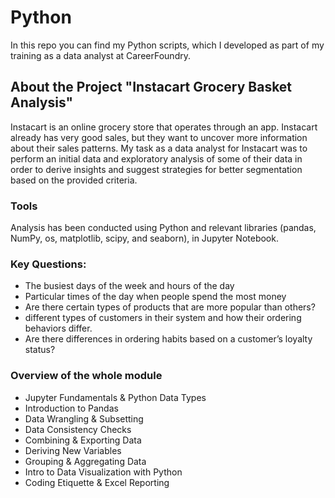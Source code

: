 # Python
In this repo you can find my Python scripts, which I developed as part of my training as a data analyst at CareerFoundry.

## About the Project "Instacart Grocery Basket Analysis"
Instacart is an online grocery store that operates through an app. Instacart already has very good sales, but they want to uncover more information about their sales patterns. My task as a data analyst for Instacart was to perform an initial data and exploratory analysis of some of their data in order to derive insights and suggest strategies for better segmentation based on the provided criteria.


### Tools 

Analysis has been conducted using Python and relevant libraries (pandas, NumPy, os, matplotlib, scipy, and seaborn), in Jupyter Notebook. 

### Key Questions: 

* The busiest days of the week and hours of the day 
* Particular times of the day when people spend the most money
* Are there certain types of products that are more popular than others? 
* different types of customers in their system and how their ordering behaviors differ. 
* Are there differences in ordering habits based on a customer’s loyalty status?



### Overview of the whole module 

* Jupyter Fundamentals & Python Data Types
* Introduction to Pandas
* Data Wrangling & Subsetting
* Data Consistency Checks
* Combining & Exporting Data
* Deriving New Variables
* Grouping & Aggregating Data
* Intro to Data Visualization with Python
* Coding Etiquette & Excel Reporting
